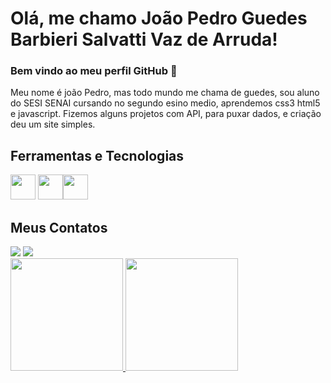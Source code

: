 
# Olá, me chamo João Pedro Guedes Barbieri Salvatti Vaz de Arruda!
### Bem vindo ao meu perfil GitHub 👋
  Meu nome é joão Pedro, mas todo mundo me chama de guedes, sou aluno do SESI SENAI cursando no segundo esino medio, aprendemos css3 html5 e javascript. Fizemos alguns projetos com API, para puxar dados, e criação deu um site simples.
## Ferramentas e Tecnologias


<img src="https://cdn.jsdelivr.net/gh/devicons/devicon/icons/html5/html5-original.svg" width="40" height="40" /> <img src="https://cdn.jsdelivr.net/gh/devicons/devicon/icons/css3/css3-original.svg" width="40" height="40" /><img src="https://cdn.jsdelivr.net/gh/devicons/devicon/icons/javascript/javascript-original.svg" width="40" height="40" />
## Meus Contatos    
<div>
<a href="https://www.instagram.com/qual.guedes/" target="_blank"><img src="https://img.shields.io/badge/-Instagram-%23E4405F?style=for-the-badge&logo=instagram&logoColor=white" target="_blank"></a>
<a href = "mailto:jpguedesbarbieri@gmail.com"><img src="https://img.shields.io/badge/Gmail-D14836?style=for-the-badge&logo=gmail&logoColor=white" target="_blank"></a>
</div>

<div>
<a href="https://github.com/jaoguedes">
<img height="180em" src="https://github-readme-stats.vercel.app/api/top-langs/?username=jaoguedes&layout=compact&langs_count=7&theme=dracula"/>
<img height="180em" src="https://github-readme-stats.vercel.app/api?username=jaoguedes&show_icons=true&theme=dracula&include_all_commits=true&count_private=true"/>
</div>
